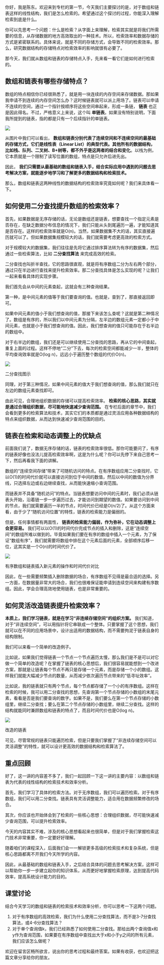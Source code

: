 你好，我是陈东。欢迎来到专栏的第一节，今天我们主要探讨的是，对于数组和链表这样的线性结构，我们是怎么检索的。希望通过这个探讨的过程，你能深入理解检索到底是什么。

你可以先思考一个问题：什么是检索？从字面上来理解，检索其实就是将我们所需要的信息，从存储数据的地方高效取出的一种技术。所以，检索效率和数据存储的方式是紧密联系的。具体来说，就是不同的存储方式，会导致不同的检索效率。那么，研究数据结构的存储特点对检索效率的影响就很有必要了。

那今天，我们就从数组和链表的存储特点入手，先来看一看它们是如何进行检索的。

## 数组和链表有哪些存储特点？

数组的特点相信你已经很熟悉了，就是用一块连续的内存空间来存储数据。那如果我申请不到连续的内存空间怎么办？这时候链表就可以派上用场了。链表可以申请不连续的空间，通过一个指针按顺序将这些空间串起来，形成一条链， **链表** 也正是因此得名。不过，严格意义上来说，这个叫 **单链表**。如果没有特别说明，下面我所提到的链表，指的都是只有一个后续指针的单链表。

![](https://static001.geekbang.org/resource/image/ff/fc/fffe3e8a77e14f253078727b06e1cafc.jpeg?wh=1920*1080)

从图片中我们可以看出， **数组和链表分别代表了连续空间和不连续空间的最基础的存储方式，它们是线性表（Linear List）的典型代表。其他所有的数据结构，比如栈、队列、二叉树、B+树等，都不外乎是这两者的结合和变化**。以栈为例，它本质就是一个限制了读写位置的数组，特点是只允许后进先出。

因此， **我们只需要从最基础的数组和链表入手，结合实际应用中遇到的问题去思考解决方案，就能逐步地学习和了解更多的数据结构和检索技术。**

那么，数组和链表这两种线性的数据结构的检索效率究竟如何呢？我们来具体看一下。

## 如何使用二分查找提升数组的检索效率？

首先，如果数据是无序存储的话，无论是数组还是链表，想要查找一个指定元素是否存在，在缺乏数据分布信息的情况下，我们只能从头到尾遍历一遍，才能知道其是否存在。这样的检索效率就是O(n)。当然，如果数据集不大的话，其实直接遍历就可以了。但如果数据集规模较大的话，我们就需要考虑更高效的检索方式。

对于规模较大的数据集，我们往往是先将它通过排序算法转为有序的数据集，然后通过一些检索算法，比如 **二分查找算法** 来完成高效的检索。

二分查找也叫折半查找，它的思路很直观，就是将有序数组二分为左右两个部分，通过只在半边进行查找来提升检索效率。那二分查找具体是怎么实现的呢？让我们一起来看看具体的实现步骤。

我们首先会从中间的元素查起，这就会有三种查询结果。

第一种，是中间元素的值等于我们要查询的值。也就是，查到了，那直接返回即可。

如果中间元素的值小于我们想查询的值，那接下来该怎么查呢？这就是第二种情况了。数组是有序的，所以我们以中间元素为分隔，左半边的数组元素一定都小于中间元素，也就是小于我们想查询的值。因此，我们想查询的值只可能存在于右半边的数组中。

对于右半边的数组，我们还是可以继续使用二分查找的思路，再从它的中间查起，重复上面的过程。这样不停地“二分”下去，每次的检索空间都能减少一半，整体的平均查询效率就是O(log n)，远远小于遍历整个数组的代价O(n)。

![](https://static001.geekbang.org/resource/image/6b/a5/6bc7fb93746164ab1deccdda35d5d1a5.jpeg?wh=1920*1080)

二分查找图示

同理，对于第三种情况，如果中间元素的值大于我们想查询的值，那么我们就只在左边的数组元素查找即可。

由此可见，合理地组织数据的存储可以提高检索效率。 **检索的核心思路，其实就是通过合理组织数据，尽可能地快速减少查询范围。** 在专栏后面的章节中，我们会看到更多的检索算法和技术，其实它们的本质都是通过灵活应用各种数据结构的特点来组织数据，从而达到快速减少查询范围的目的。

## 链表在检索和动态调整上的优缺点

前面我们说了，数据无序存储的话，链表的检索效率很低。那你可能要问了，有序的链表好像也没法儿提高检索效率啊，这是为什么呢？你可以先停下来自己思考一下，然后再看我下面的讲解。

数组的“连续空间存储”带来了可随机访问的特点。在有序数组应用二分查找时，它以O(1)的时间代价就可以直接访问到位于中间的数值，然后以中间的数值为分界线，只选择左边或右边继续查找，从而能快速缩小查询范围。

而链表并不具备“随机访问”的特点。当链表想要访问中间的元素时，我们必须从链表头开始，沿着链一步一步遍历过去，才能访问到期望的数值。如果要访问到中间的节点，我们就需要遍历一半的节点，时间代价已经是O(n/2)了。从这个方面来看，由于少了“随机访问位置”的特性，链表的检索能力是偏弱的。

但是，任何事情都有两面性， **链表的检索能力偏弱，作为弥补，它在动态调整上会更容易。** 我们可以以O(1)的时间代价完成节点的插入和删除，这是“连续空间”的数组所难以做到的。毕竟如果我们要在有序的数组中插入一个元素，为了保证“数组有序”，我们就需要将数组中排在这个元素后面的元素，全部顺序后移一位，这其实是一个O(n)的时间代价了。

![](https://static001.geekbang.org/resource/image/04/22/0491248d8fdbd4ed8c72e44d864b6222.jpeg?wh=1920*1080)

有序数组和链表插入新元素的操作和时间代价对比

因此，在一些需要频繁插入删除数据的场合，有序数组不见得是最合适的选择。另一方面，在数据量非常大的场合，我们也很难保证能申请到连续空间来构建有序数组。因此，学会合理高效地使用链表，也是非常重要的。

## 如何灵活改造链表提升检索效率？

**本质上，我们学习链表，就是在学习“非连续存储空间”的组织方案。** 我们知道，对于“非连续空间”，可以用指针将它串联成一个整体。只要掌握了这个思想，我们就可以在不同的应用场景中，设计出适用的数据结构，而不需要拘泥于链表自身的结构限制。

我们可以来看一个简单的改造例子。

比如说，如果我们觉得链表一个节点一个节点遍历太慢，那么我们是不是可以对它做一个简单的改造呢？在掌握了链表的核心思想后，我们很容易就能想到一个改进方案，那就是让链表每个节点不再只是存储一个元素，而是存储一个小的数组。这样我们就能大幅减少节点的数量，从而减少依次遍历节点带来的“低寻址效率”。

比如说，我的链表就只有两个节点，每个节点都存储了一个小的有序数组。这样在检索的时候，我可以用二分查找的思想，先查询第一个节点存储的小数组的末尾元素，看看是否是我们要查询的数字。如果不是，我们要么在第一个节点存储的小数组里，继续二分查找；要么在第二个节点存储的小数组里，继续二分查找。这样的结构就能同时兼顾数组和链表的特点了，而且时间代价也是O(log n)。

![](https://static001.geekbang.org/resource/image/36/89/36bea4dfd90c5fa94fa7067b8b193789.jpg?wh=1920*513)

改造的链表

可见，尽管常规的链表只能遍历检索，但是只要我们掌握了“非连续存储空间可以灵活调整”的特性，就可以设计更高效的数据结构和检索算法了。

## 重点回顾

好了，这一讲的内容差不多了，我们一起回顾一下这一讲的主要内容：以数组和链表为代表的线性结构的检索技术和效率分析。

首先，我们学习了具体的检索方法。对于无序数组，我们可以遍历检索。对于有序数组，我们可以用二分查找。链表具有灵活调整能力，适合用在数据频繁修改的场合。

其次，你应该也开始体会到了检索的一些核心思想：合理组织数据，尽可能快速减少查询范围，可以提升检索效率。

今天的内容其实不难，涉及的核心思想看起来也很简单，但是对于我们掌握检索这门技术非常重要，你一定要好好理解。

随着咱们的课程深入，后面我们会一一解锁更多高级的检索技术和复杂系统，但是核心思路都离不开我们今天所学的内容。

因此，从最基础的数组和链表入手，之后结合具体的问题去思考解决方案，这样可以帮助你一步一步建立起你的知识体系，从而更好地掌握检索原理，达到提高代码效率，提高系统设计能力的目的。

## 课堂讨论

结合今天学习的数组和链表的检索技术和效率分析，你可以思考一下这两个问题。

1. 对于有序数组的高效检索，我们为什么使用二分查找算法，而不是3-7分查找算法，或4-6分查找算法？
2. 对于单个查询值k，我们已经熟悉了如何使用二分查找。那给出两个查询值x和y作为查询范围，如果要在有序数组中查找出大于x和小于y之间的所有元素，我们应该怎么做呢？

欢迎在留言区畅所欲言，说出你的思考过程和最终答案。如果有收获，也欢迎把这篇文章分享给你的朋友。